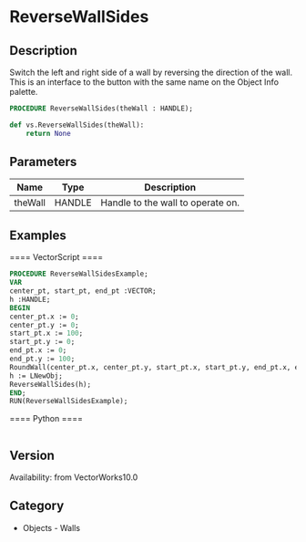 # ReverseWallSides

## Description
Switch the left and right side of a wall by reversing the direction of the wall.  This is an interface to the button with the same name on the Object Info palette.

```pascal
PROCEDURE ReverseWallSides(theWall : HANDLE);
```

```python
def vs.ReverseWallSides(theWall):
    return None
```

## Parameters
|Name|Type|Description|
|---|---|---|
|theWall|HANDLE|Handle to the wall to operate on.|

## Examples
==== VectorScript ====
```pascal
PROCEDURE ReverseWallSidesExample;
VAR
center_pt, start_pt, end_pt :VECTOR;
h :HANDLE;
BEGIN
center_pt.x := 0;
center_pt.y := 0;
start_pt.x := 100;
start_pt.y := 0;
end_pt.x := 0;
end_pt.y := 100;
RoundWall(center_pt.x, center_pt.y, start_pt.x, start_pt.y, end_pt.x, end_pt.y);
h := LNewObj;
ReverseWallSides(h);
END;
RUN(ReverseWallSidesExample);
```
==== Python ====
```python

```

## Version
Availability: from VectorWorks10.0

## Category
* Objects - Walls

